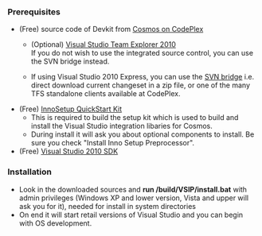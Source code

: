 
###  Prerequisites

  * (Free) source code of Devkit from [Cosmos on CodePlex](http://cosmos.codeplex.com/SourceControl/list/changesets)
    * (Optional) [ Visual Studio Team Explorer 2010](http://www.microsoft.com/downloads/en/details.aspx?FamilyID=fe4f9904-0480-4c9d-a264-02fedd78ab38)  
If you do not wish to use the integrated source control, you can use the SVN
bridge instead.

    * If using Visual Studio 2010 Express, you can use the [SVN bridge](http://cosmos.codeplex.com/SourceControl/list/changesets) i.e. direct download current changeset in a zip file, or one of the many TFS standalone clients available at CodePlex.
  * (Free) [InnoSetup QuickStart Kit](http://www.jrsoftware.org/isdl.php#qsp)
    * This is required to build the setup kit which is used to build and install the Visual Studio integration libaries for Cosmos.
    * During install it will ask you about optional components to install. Be sure you check "Install Inno Setup Preprocessor".
  * (Free) [ Visual Studio 2010 SDK](http://www.microsoft.com/downloads/en/details.aspx?FamilyID=47305cf4-2bea-43c0-91cd-1b853602dcc5)

###  Installation

  * Look in the downloaded sources and **run /build/VSIP/install.bat** with admin privileges (Windows XP and lower version, Vista and upper will ask you for it), needed for install in system directories
  * On end it will start retail versions of Visual Studio and you can begin with OS development.


